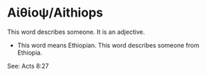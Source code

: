 # Αἰθίοψ/Aithiops

This word describes someone. It is an adjective.

* This word means Ethiopian. This word describes someone from Ethiopia. 

See: Acts 8:27
